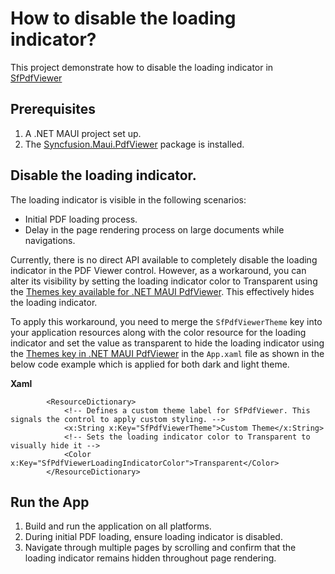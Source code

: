 # How to disable the loading indicator?

This project demonstrate how to disable the loading indicator in [SfPdfViewer](https://help.syncfusion.com/cr/maui/Syncfusion.Maui.PdfViewer.SfPdfViewer.html)

## Prerequisites

1. A .NET MAUI project set up.
2. The [Syncfusion.Maui.PdfViewer](https://www.nuget.org/packages/Syncfusion.Maui.PdfViewer) package is installed.

## Disable the loading indicator.

The loading indicator is visible in the following scenarios:
- Initial PDF loading process.
- Delay in the page rendering process on large documents while navigations.

Currently, there is no direct API available to completely disable the loading indicator in the PDF Viewer control. However, as a workaround, you can alter its visibility by setting the loading indicator color to Transparent using the [Themes key available for .NET MAUI PdfViewer](https://help.syncfusion.com/maui/themes/keys#sfpdfviewer). This effectively hides the loading indicator.

To apply this workaround, you need to merge the `SfPdfViewerTheme` key into your application resources along with the color resource for the loading indicator and set the value as transparent to hide the loading indicator using the [Themes key in .NET MAUI PdfViewer](https://help.syncfusion.com/maui/themes/keys#sfpdfviewer) in the `App.xaml` file as shown in the below code example which is applied for both dark and light theme.

**Xaml**

```xaml
        <ResourceDictionary>
            <!-- Defines a custom theme label for SfPdfViewer. This signals the control to apply custom styling. -->
            <x:String x:Key="SfPdfViewerTheme">Custom Theme</x:String>
            <!-- Sets the loading indicator color to Transparent to visually hide it -->
            <Color x:Key="SfPdfViewerLoadingIndicatorColor">Transparent</Color>
        </ResourceDictionary>
```

## Run the App

1. Build and run the application on all platforms.
2. During initial PDF loading, ensure loading indicator is disabled.
2. Navigate through multiple pages by scrolling and confirm that the loading indicator remains hidden throughout page rendering. 





